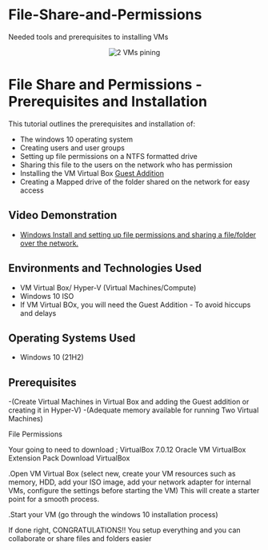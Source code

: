 # File-Share-and-Permissions

Needed tools and prerequisites to installing VMs
<p align="center">
<img src="https://imgur.com/1KYZw7l" alt="2 VMs pining"/>
</p>

<h1>File Share and Permissions - Prerequisites and Installation</h1>

<p>This tutorial outlines the prerequisites and installation of:</p>
<ul>
  <li>The windows 10 operating system</li>
  <li>Creating users and user groups</li>
  <li>Setting up file permissions on a NTFS formatted drive</li>
  <li>Sharing this file to the users on the network who has permission</li>
  <li>Installing the VM Virtual Box <a href="[​All supported platforms](https://download.virtualbox.org/virtualbox/7.0.12/Oracle_VM_VirtualBox_Extension_Pack-7.0.12.vbox-extpack)">Guest Addition</a></li>
  <li>Creating a Mapped drive of the folder shared on the network for easy access</li>
</ul>


<h2>Video Demonstration</h2>

- <a href="https://youtu.be/n4alBjAxGkI" target="_blank_">Windows Install and setting up file permissions and sharing a file/folder over the network.</a>

<h2>Environments and Technologies Used</h2>

- VM Virtual Box/ Hyper-V (Virtual Machines/Compute)
- Windows 10 ISO
- If VM Virtual BOx, you will need the Guest Addition - To avoid hiccups and delays

<h2>Operating Systems Used </h2>

- Windows 10</b> (21H2)

<h2>Prerequisites</h2>

-(Create Virtual Machines in Virtual Box and adding the Guest addition or creating it in Hyper-V)
-(Adequate memory available for running Two Virtual Machines)

File Permissions

Your going to need to download ;
VirtualBox 7.0.12 Oracle VM VirtualBox Extension Pack
Download VirtualBox


.Open VM Virtual Box (select new, create your VM resources such as memory, HDD, add your ISO image, add your network adapter for internal VMs, configure the settings before starting the VM) This will create a starter point for a smooth process.

.Start your VM (go through the windows 10 installation process)



If done right, CONGRATULATIONS!! You setup everything and you can collaborate or share files and folders easier



